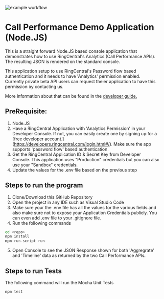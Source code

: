 ![example workflow](https://github.com/ringcentral/call-performance-analytics-demo-node/actions/workflows/node.js.yml/badge.svg)

# Call Performance Demo Application (Node.JS)

This is a straight forward Node.JS based console application that demonstrates how to use RingCentral's Analytics (Call Performance APIs). The resulting JSON is rendered on the standard console. 

This application setup to use RingCentral's Password flow based authentication and it needs to have 'Analytics' permission enabled. Currently private beta API users can request theier application to have this permission by contacting us.

More information about that can be found in the [developer guide.](https://developers.ringcentral.com/guide/analytics)

## PreRequisite:

1. Node.JS
2. Have a RingCentral Application with 'Analytics Permission' in your Developer Console. If not, you can easily create one by signing up for a [free developer account.] (https://developers.ringcentral.com/login.html#/). Make sure the app supports 'password flow' based authentication.
3. Get the RingCentral Application ID & Secret Key from Developer Console. This application uses "Production" credentials but you can also use your "Sandbox" credentials.
4. Update the values for the .env file based on the previous step

## Steps to run the program

1. Clone/Download this GitHub Repository
2. Open the project in any IDE such as Visual Studio Code
3. Make sure your the .env file has all the values for the various fields and also make sure not to expose your Application Credentials publicly. You can even add .env file to your .gitignore file.
4. Run the following commands

```bash
cd <repo>
npm install
npm run-script run
```
5. Open Console to see the JSON Response shown for both 'Aggregrate' and 'Timeline' data as returned by the two Call Performance APIs.

## Steps to run Tests

The following command will run the Mocha Unit Tests

```
npm test
```



